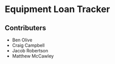 Equipment Loan Tracker
======================

## Contributers

* Ben Olive
* Craig Campbell
* Jacob Robertson
* Matthew McCawley
